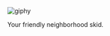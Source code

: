 
![giphy](https://github.com/user-attachments/assets/2e2f72f2-d804-426d-ae7d-73b897b9e5e5)

Your friendly neighborhood skid.

<!--
**sudo-c4v/sudo-c4v** is a ✨ _special_ ✨ repository because its `README.md` (this file) appears on your GitHub profile.

Here are some ideas to get you started:

- 🔭 I’m currently working on ...
- 🌱 I’m currently learning ...!

- 👯 I’m looking to collaborate on ...
- 🤔 I’m looking for help with ...
- 💬 Ask me about ...
- 📫 How to reach me: ...
- 😄 Pronouns: ...
- ⚡ Fun fact: ...
-->

